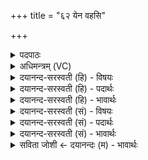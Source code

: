 +++
title = "६२ येन वहसि"

+++
<details><summary>पदपाठः</summary>

येन॑। वह॑सि। स॒हस्र॑म्। येन॑। अ॒ग्ने॒। स॒र्व॒वे॒द॒समिति॑ सर्वऽवेद॒सम्। तेन॑। इ॒मम्। य॒ज्ञम्। नः॒। न॒य॒। स्वः᳖। दे॒वेषु॑। गन्त॑वे। ६२।
</details>

<details><summary>अधिमन्त्रम् (VC)</summary>

- विश्वकर्माग्निर्वा देवता
- देवश्रवदेववातावृषी
- निचृदार्ष्यनुष्टुप्
- गान्धारः
</details>

<details><summary>दयानन्द-सरस्वती (हि) - विषयः</summary>

फिर उसी विषय को अगले मन्त्र में कहा है ॥
</details>

<details><summary>दयानन्द-सरस्वती (हि) - पदार्थः</summary>

पदार्थान्वयभाषाः -  हे (अग्ने) पढ़ने वा पढ़ानेवाले पुरुष ! तू (येन) जिस पढ़ाने से (सहस्रम्) हजारों प्रकार के अतुल बोध को (सर्ववेदसम्) कि जिसमें सब वेद जाने जाते हैं, उसको (वहसि) प्राप्त होता और (येन) जिस पढ़ने से दूसरों को प्राप्त कराता है, (तेन) उससे (इमम्) इस (यज्ञम्) पढ़ने-पढ़ाने रूप यज्ञ को (नः) हम लोगों को (देवेषु) दिव्य गुण वा विद्वानों में (स्वर्गन्तवे) सुख के प्राप्त होने के लिये (नय) पहुँचा ॥६२ ॥
</details>

<details><summary>दयानन्द-सरस्वती (हि) - भावार्थः</summary>

भावार्थभाषाः -  जो धर्म के आचरण और निष्कपटता से विद्या देते और ग्रहण करते हैं, वे ही सुख के भागी होते हैं ॥६२ ॥
</details>

<details><summary>दयानन्द-सरस्वती (सं) - विषयः</summary>

पुनः स एव विषयः प्रकाश्यते ॥
</details>

<details><summary>दयानन्द-सरस्वती (सं) - पदार्थः</summary>

पदार्थान्वयभाषाः -  हे अग्ने ! त्वं येन सहस्रं सर्ववेदसं वहसि प्राप्नोषि, येन च प्रापयसि, तेनेमं यज्ञं नो देवेषु स्वर्गन्तवे नय ॥६२ ॥
</details>

<details><summary>दयानन्द-सरस्वती (सं) - भावार्थः</summary>

भावार्थभाषाः -  ये धर्माचरणनिष्कपटत्वाभ्यां विद्यां प्रयच्छन्ति गृह्णन्ति च, त एव सुखभागिनो भवन्ति ॥६२ ॥
</details>

<details><summary>सविता जोशी ← दयानन्दः (म) - भावार्थः</summary>

भावार्थभाषाः -  जे धर्माचरणाने व निष्कपट वृत्तीने विद्या शिकतात व शिकवितात तेच सुखाचे भागीदार असतात.
</details>
